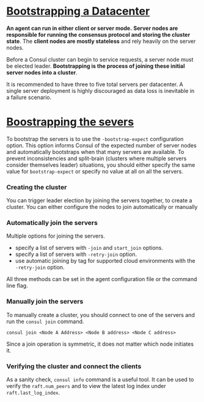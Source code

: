 # [Bootstrapping a Datacenter](https://www.consul.io/docs/install/bootstrapping)

**An agent can run in either client or server mode.** **Server nodes are responsible for running the consensus protocol and storing the cluster state**. The **client nodes are mostly stateless** and rely heavily on the server nodes.

Before a Consul cluster can begin to service requests, a server node must be elected leader. **Bootstrapping is the process of joining these initial server nodes into a cluster**.

It is recommended to have three to five total servers per datacenter. A single server deployment is highly discouraged as data loss is inevitable in a failure scenario.

# [Boostrapping the severs](https://www.consul.io/docs/install/bootstrapping/#bootstrapping-the-servers)

To bootstrap the servers is to use the `-bootstrap-expect` configuration option. This option informs Consul of the expected number of server nodes and automatically bootstraps when that many servers are available. To prevent inconsistencies and split-brain (clusters where multiple servers consider themselves leader) situations, you should either specify the same value for `bootstrap-expect` or specify no value at all on all the servers.

### Creating the cluster

You can trigger leader election by joining the servers together, to create a cluster. You can either configure the nodes to join automatically or manually

### Automatically join the servers

Multiple options for joining the servers.

- specify a list of servers with `-join` and `start_join` options.
- specify a list of servers with `-retry-join` option.
- use automatic joining by tag for supported cloud environments with the `-retry-join` option.

All three methods can be set in the agent configuration file or the command line flag.

### Manually join the servers

To manually create a cluster, you should connect to one of the servers and run the `consul join` command.

```
consul join <Node A Address> <Node B address> <Node C address>
```

Since a join operation is symmetric, it does not matter which node initiates it.

### Verifying the cluster and connect the clients

As a sanity check, `consul info` command is a useful tool. It can be used to verify the `raft.num_peers` and to view the latest log index under `raft.last_log_index`.
